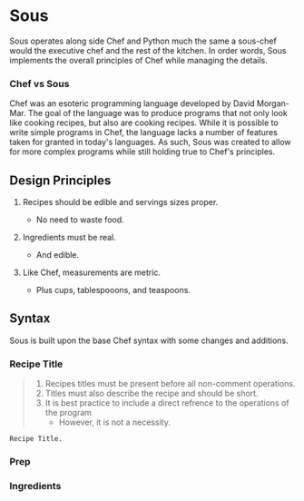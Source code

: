 # Sous
Sous operates along side Chef and Python much the same a sous-chef would
the executive chef and the rest of the kitchen. In order words, Sous 
implements the overall principles of Chef while managing the details.

### Chef vs Sous
Chef was an esoteric programming language developed by David Morgan-Mar.
The goal of the language was to produce programs that not only look like
cooking recipes, but also are cooking recipes. While it is possible to
write simple programs in Chef, the language lacks a number of features
taken for granted in today's languages. As such, Sous was created to 
allow for more complex programs while still holding true to Chef's
principles.

## Design Principles
1. Recipes should be edible and servings sizes proper. 
    - No need to waste food.
    
2. Ingredients must be real.
    - And edible.

3. Like Chef, measurements are metric.
    - Plus cups, tablespooons, and teaspoons.

## Syntax
Sous is built upon the base Chef syntax with some changes and additions.

### Recipe Title
> 1. Recipes titles must be present before all non-comment operations.
> 2. Titles must also describe the recipe and should be short. 
> 3. It is best practice to include a direct refrence to the operations of the program
>       - However, it is not  a necessity.

```
Recipe Title.
```

### Prep


### Ingredients
